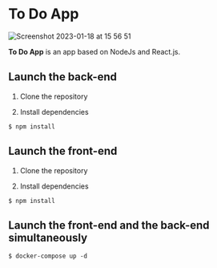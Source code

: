 # To Do App
![Screenshot 2023-01-18 at 15 56 51](https://user-images.githubusercontent.com/69986868/213204609-cbe6673c-592b-40cf-a45c-19e467ec4152.png)

**To Do App** is an app based on NodeJs and React.js.

## Launch the back-end

1. Clone the repository

2. Install dependencies

```
$ npm install
```


## Launch the front-end

1. Clone the repository

2. Install dependencies

```
$ npm install
```


## Launch the front-end and the back-end simultaneously

```
$ docker-compose up -d
```